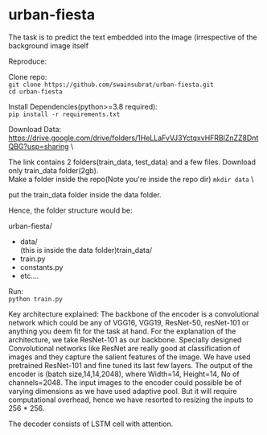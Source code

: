 # urban-fiesta
The task is to predict the text embedded into the image (irrespective of the background image itself

Reproduce:

Clone repo: \
`git clone https://github.com/swainsubrat/urban-fiesta.git` \
`cd urban-fiesta`

Install Dependencies(python>=3.8 required): \
`pip install -r requirements.txt`

Download Data: \
https://drive.google.com/drive/folders/1HeLLaFvVJ3YctqxvHFRBlZnZZ8DntQBG?usp=sharing \

The link contains 2 folders(train_data, test_data) and a few files. Download only train_data folder(2gb). \
Make a folder inside the repo(Note you're inside the repo dir)
`mkdir data` \

put the train_data folder inside the data folder.

Hence, the folder structure would be:

urban-fiesta/
  - data/ \
       (this is inside the data folder)train_data/
  -  train.py
  -  constants.py
  -  etc....

Run:\
`python train.py`

Key architecture explained:
The backbone of the encoder is a convolutional network which could be any of VGG16, VGG19, ResNet-50, resNet-101 or anything you deem fit for the task at hand. For the explanation of the architecture, we take ResNet-101 as our backbone. Specially designed Convolutional networks like ResNet are really good at classification of images and they capture the salient features of the image. We have used pretrained ResNet-101 and fine tuned its last few layers. The output of the encoder is (batch size,14,14,2048), where Width=14, Height=14, No of channels=2048. The input images to the encoder could possible be of varying dimensions as we have used adaptive pool. But it will require computational overhead, hence we have resorted to resizing the inputs to 256 * 256.

The decoder consists of LSTM cell with attention. 

